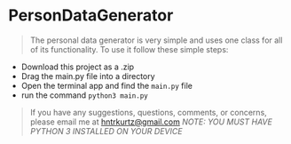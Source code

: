 # PersonDataGenerator
> The personal data generator is very simple and uses one class for all of its functionality.
> To use it follow these simple steps:
* Download this project as a .zip
* Drag the main.py file into a directory
* Open the terminal app and find the `main.py` file
* run the command `python3 main.py`

> If you have any suggestions, questions, comments, or concerns, please email me at hntrkurtz@gmail.com
> *NOTE: YOU MUST HAVE PYTHON 3 INSTALLED ON YOUR DEVICE*
